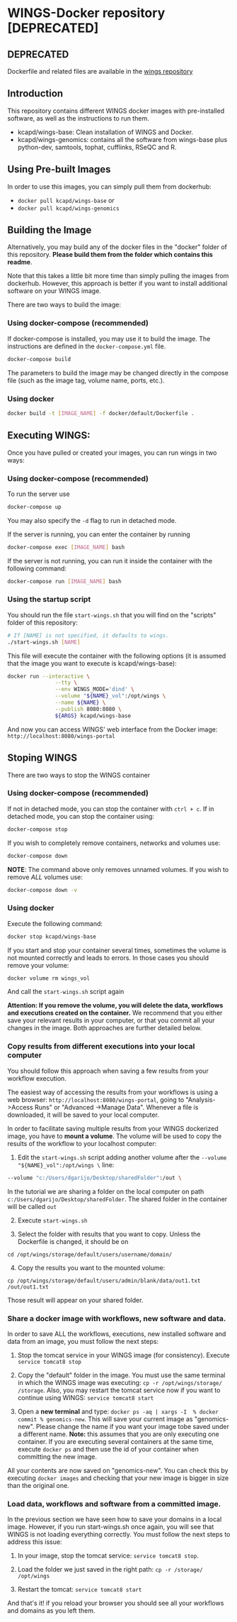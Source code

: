 # WINGS-Docker repository [DEPRECATED]

## DEPRECATED

Dockerfile and related files are available in the [wings repository](https://github.com/KnowledgeCaptureAndDiscovery/wings)

## Introduction
This repository contains different WINGS docker images with pre-installed software, as well as the instructions to run them.

* kcapd/wings-base: Clean installation of WINGS and Docker. 
* kcapd/wings-genomics: contains all the software from wings-base plus python-dev, samtools, tophat, cufflinks, RSeQC and R.

## Using Pre-built Images
In order to use this images, you can simply pull them from dockerhub: 

* ```docker pull kcapd/wings-base``` or 
* ```docker pull kcapd/wings-genomics```

## Building the Image
Alternatively, you may build any of the docker files in the "docker" folder of this repository. **Please build them from the folder which contains this readme**. 

Note that this takes a little bit more time than simply pulling the images from dockerhub. However, this approach is better if you want to install additional software on your WINGS image.

There are two ways to build the image:

### Using docker-compose (recommended)
If docker-compose is installed, you may use it to build the image. The instructions are defined in the `docker-compose.yml` file. 

```bash
docker-compose build
```

The parameters to build the image may be changed directly in the compose file (such as the image tag, volume name, ports, etc.).

### Using docker

```bash
docker build -t [IMAGE_NAME] -f docker/default/Dockerfile . 
```

## Executing WINGS:
Once you have pulled or created your images, you can run wings in two ways:

### Using docker-compose (recommended)
To run the server use

```bash
docker-compose up
```

You may also specify the `-d` flag to run in detached mode.

If the server is running, you can enter the container by running

```bash
docker-compose exec [IMAGE_NAME] bash
```

If the server is not running, you can run it inside the container with the following command:

```bash
docker-compose run [IMAGE_NAME] bash
```

### Using the startup script
You should run the file ```start-wings.sh``` that you will find on the "scripts" folder of this repository: 

```bash
# If [NAME] is not specified, it defaults to wings.
./start-wings.sh [NAME]
```

This file will execute the container with the following options (it is assumed that the image you want to execute is kcapd/wings-base):

```bash
docker run --interactive \
               --tty \
               --env WINGS_MODE='dind' \
               --volume "${NAME}_vol":/opt/wings \
               --name ${NAME} \
               --publish 8080:8080 \
               ${ARGS} kcapd/wings-base
```

And now you can access WINGS' web interface from the Docker image: ```http://localhost:8080/wings-portal```

## Stoping WINGS
There are two ways to stop the WINGS container

### Using docker-compose (recommended)
If not in detached mode, you can stop the container with `ctrl + c`. If in detached mode, you can stop the container using:

```bash
docker-compose stop
```

If you wish to completely remove containers, networks and volumes use:

```bash
docker-compose down
```

**NOTE**: The command above only removes unnamed volumes. If you wish to remove *ALL* volumes use:

```bash 
docker-compose down -v
```

### Using docker

Execute the following command:

```bash
docker stop kcapd/wings-base
```

If you start and stop your container several times, sometimes the volume is not mounted correctly and leads to errors. In those cases you should remove your volume: 

```bash
docker volume rm wings_vol
```
And call the ```start-wings.sh``` script again

**Attention: If you remove the volume, you will delete the data, workflows and executions created on the container.** We recommend that you either save your relevant results in your computer, or that you commit all your changes in the image. Both approaches are further detailed below.

### Copy results from different executions into your local computer

You should follow this approach when saving a few results from your workflow execution.

The easiest way of accessing the results from your workflows is using a web browser: ```http://localhost:8080/wings-portal```, going to "Analysis->Access Runs" or "Advanced ->Manage Data". Whenever a file is downloaded, it will be saved to your local computer.

In order to facilitate saving multiple results from your WINGS dockerized image, you have to **mount a volume**. The volume will be used to copy the results of the workflow to your localhost computer:

1.	Edit the ```start-wings.sh``` script adding another volume after the ```--volume "${NAME}_vol":/opt/wings \``` line: 

```bash
--volume "c:/Users/dgarijo/Desktop/sharedFolder":/out \
```
In the tutorial we are sharing a folder on the local computer on path ```c:/Users/dgarijo/Desktop/sharedFolder```. The shared folder in the container will be called ```out```

2. Execute ```start-wings.sh```

3. Select the folder with results that you want to copy. Unless the Dockerfile is changed, it should be on 
```
cd /opt/wings/storage/default/users/username/domain/
```
4. Copy the results you want to the mounted volume: 
```
cp /opt/wings/storage/default/users/admin/blank/data/out1.txt /out/out1.txt
```

Those result will appear on your shared folder.

### Share a docker image with workflows, new software and data.

In order to save ALL the workflows, executions, new installed software and data from an image, you must follow the next steps:

1. Stop the tomcat service in your WINGS image (for consistency). Execute ```service tomcat8 stop```

2. Copy the "default" folder in the image. You must use the same terminal in which the WINGS image was executing: ```cp -r /opt/wings/storage/ /storage```. Also, you may restart the tomcat service now if you want to continue using WINGS: ```service tomcat8 start```

3. Open a **new terminal** and type: ```docker ps -aq | xargs -I  % docker commit % genomics-new```. This will save your current image as "genomics-new". Please change the name if you want your image tobe saved under a different name. **Note:** this assumes that you are only executing one container. If you are executing several containers at the same time, execute ```docker ps``` and then use the id of your container when committing the new image.

All your contents are now saved on "genomics-new". You can check this by executing ```docker images``` and checking that your new image is bigger in size than the original one.

### Load data, workflows and software from a committed image.

In the previous section we have seen how to save your domains in a local image. However, if you run start-wings.sh once again, you will see that WINGS is not loading everything correctly. You must follow the next steps to address this issue:

1. In your image, stop the tomcat service: ```service tomcat8 stop```.

2. Load the folder we just saved in the right path: ```cp -r /storage/ /opt/wings```

3. Restart the tomcat: ```service tomcat8 start```

And that's it! if you reload your browser you should see all your workflows and domains as you left them.
